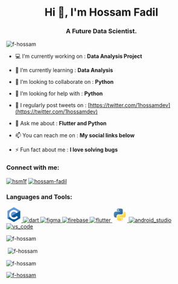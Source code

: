<h1 align="center">Hi 👋, I'm Hossam Fadil</h1>
<h3 align="center">A Future Data Scientist.</h3>

<p align="left"> <img src="https://komarev.com/ghpvc/?username=f-hossam&label=Profile%20views&color=0e75b6&style=flat" alt="f-hossam" /> </p>

- 💻 I’m currently working on : **Data Analysis Project**

- 🌱 I’m currently learning : **Data Analysis**

- 👯 I’m looking to collaborate on : **Python**

- 🤝 I’m looking for help with : **Python**

- 📝 I regularly post tweets on : [https://twitter.com/1hossamdev](https://twitter.com/1hossamdev)

- 💬 Ask me about : **Flutter and Python**

- 📫 You can reach me on : **My social links below**

- ⚡ Fun fact about me : **I love solving bugs**

<h3 align="left">Connect with me:</h3>
<p align="left">
<a href="https://twitter.com/1hossamdev" target="blank"><img align="center" src="https://raw.githubusercontent.com/rahuldkjain/github-profile-readme-generator/master/src/images/icons/Social/twitter.svg" alt="hsm1f" height="30" width="40" /></a>
<a href="https://linkedin.com/in/hossam-fadil" target="blank"><img align="center" src="https://raw.githubusercontent.com/rahuldkjain/github-profile-readme-generator/master/src/images/icons/Social/linked-in-alt.svg" alt="hossam-fadil" height="30" width="40" /></a>
</p>

<h3 align="left">Languages and Tools:</h3>
<p align="left"> <a href="https://www.cprogramming.com/" target="_blank" rel="noreferrer"> <img src="https://raw.githubusercontent.com/devicons/devicon/master/icons/c/c-original.svg" alt="c" width="40" height="40"/> </a> <a href="https://dart.dev" target="_blank" rel="noreferrer"> <img src="https://www.vectorlogo.zone/logos/dartlang/dartlang-icon.svg" alt="dart" width="40" height="40"/> </a> <a href="https://www.figma.com/" target="_blank" rel="noreferrer"> <img src="https://www.vectorlogo.zone/logos/figma/figma-icon.svg" alt="figma" width="40" height="40"/> </a> <a href="https://firebase.google.com/" target="_blank" rel="noreferrer"> <img src="https://www.vectorlogo.zone/logos/firebase/firebase-icon.svg" alt="firebase" width="40" height="40"/> </a> <a href="https://flutter.dev" target="_blank" rel="noreferrer"> <img src="https://www.vectorlogo.zone/logos/flutterio/flutterio-icon.svg" alt="flutter" width="40" height="40"/> </a> <a href="https://www.python.org" target="_blank" rel="noreferrer"> <img src="https://raw.githubusercontent.com/devicons/devicon/master/icons/python/python-original.svg" alt="python" width="40" height="40"/> </a> <a href="https://developer.android.com/studio" target="_blank" rel="noreferrer"> <img src="https://upload.wikimedia.org/wikipedia/commons/9/95/Android_Studio_Icon_3.6.svg" alt="android_studio" width="40" height="40"/> </a> <a href="https://code.visualstudio.com/" target="_blank" rel="noreferrer"> <img src="https://upload.wikimedia.org/wikipedia/commons/9/9a/Visual_Studio_Code_1.35_icon.svg" alt="vs_code" width="40" height="40"/> </a> </p>

<p><img align="center" src="https://github-readme-stats.vercel.app/api/top-langs?username=f-hossam&show_icons=true&locale=en&layout=compact" alt="f-hossam" /></p>

<p>&nbsp;<img align="center" src="https://github-readme-stats.vercel.app/api?username=f-hossam&show_icons=true&locale=en" alt="f-hossam" /></p>

<p><img align="center" src="https://github-readme-streak-stats.herokuapp.com/?user=f-hossam&" alt="f-hossam" /></p>

<p align="left"> <a href="https://github.com/ryo-ma/github-profile-trophy"><img src="https://github-profile-trophy.vercel.app/?username=f-hossam" alt="f-hossam" /></a> </p>
